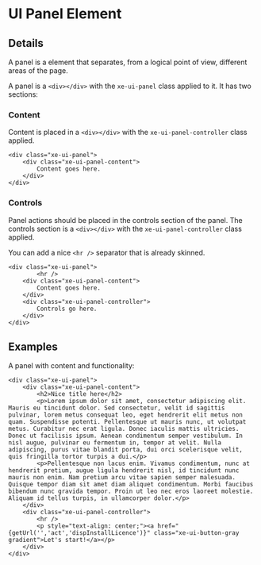 # UI Panel Element #

## Details ##

A panel is a element that separates, from a logical point of view, different areas of the page.

A panel is a `<div></div>` with the `xe-ui-panel` class applied to it. It has two sections:

### Content ###

Content is placed in a `<div></div>` with the `xe-ui-panel-controller` class applied.
```
<div class="xe-ui-panel">
	<div class="xe-ui-panel-content">
		Content goes here.
	</div>
</div>
```

### Controls ###

Panel actions should be placed in the controls section of the panel. The controls section is a `<div></div>` with the `xe-ui-panel-controller` class applied.

You can add a nice `<hr />` separator that is already skinned.
```
<div class="xe-ui-panel">
        <hr />
	<div class="xe-ui-panel-content">
		Content goes here.
	</div>
	<div class="xe-ui-panel-controller">
		Controls go here.
	</div>
</div>
```

## Examples ##
A panel with content and functionality:
```
<div class="xe-ui-panel">
	<div class="xe-ui-panel-content">
		<h2>Nice title here</h2>
		<p>Lorem ipsum dolor sit amet, consectetur adipiscing elit. Mauris eu tincidunt dolor. Sed consectetur, velit id sagittis pulvinar, lorem metus consequat leo, eget hendrerit elit metus non quam. Suspendisse potenti. Pellentesque ut mauris nunc, ut volutpat metus. Curabitur nec erat ligula. Donec iaculis mattis ultricies. Donec ut facilisis ipsum. Aenean condimentum semper vestibulum. In nisl augue, pulvinar eu fermentum in, tempor at velit. Nulla adipiscing, purus vitae blandit porta, dui orci scelerisque velit, quis fringilla tortor turpis a dui.</p>
		<p>Pellentesque non lacus enim. Vivamus condimentum, nunc at hendrerit pretium, augue ligula hendrerit nisl, id tincidunt nunc mauris non enim. Nam pretium arcu vitae sapien semper malesuada. Quisque tempor diam sit amet diam aliquet condimentum. Morbi faucibus bibendum nunc gravida tempor. Proin ut leo nec eros laoreet molestie. Aliquam id tellus turpis, in ullamcorper dolor.</p>
	</div>
	<div class="xe-ui-panel-controller">
		<hr />
		<p style="text-align: center;"><a href="{getUrl('','act','dispInstallLicence')}" class="xe-ui-button-gray gradient">Let's start!</a></p>
	</div>
</div>
```